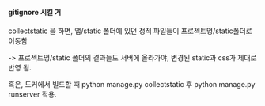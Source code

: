 
#### gitignore 시킬 거

collectstatic 을 하면, 앱/static 폴더에 있던 정적 파일들이 프로젝트명/static폴더로 이동함 

-> 프로젝트명/static 폴더의 결과들도 서버에 올라가야, 변경된 static과 css가 제대로 반영 됨. 

혹은, 도커에서 빌드할 때 python manage.py collectstatic 후 python manage.py runserver 적용.


